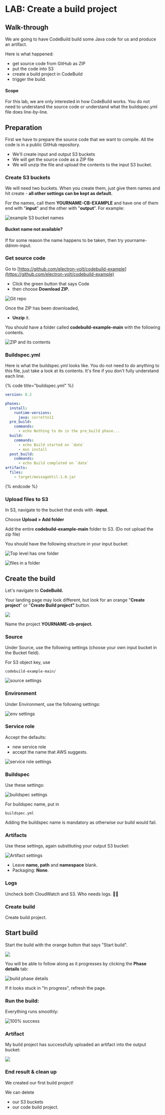 # LAB: Create a build project

## Walk-through&#x20;

We are going to have CodeBuild build some Java code for us and produce an artifact.&#x20;

Here is what happened:

* get source code from GitHub as ZIP&#x20;
* put the code into S3
* create a build project in CodeBuild
* trigger the build.

#### Scope

For this lab, we are only interested in how CodeBuild works. You do not need to understand the source code or understand what the buildspec.yml file does line-by-line.&#x20;

## Preparation

First we have to prepare the source code that we want to compile. All the code is in a public GitHub repository.&#x20;

* We'll create input and output S3 buckets
* We will get the source code as a ZIP file
* We will unzip the file and upload the contents to the input S3 bucket.

### Create S3 buckets

We will need two buckets. When you create them, just give them names and hit create - **all other settings can be kept as default.**&#x20;

For the names, call them **YOURNAME-CB-EXAMPLE** and have one of them end with "**input**" and the other with "**output**". For example:

![example S3 bucket names](<../../../.gitbook/assets/image (420).png>)

#### Bucket name not available?&#x20;

If for some reason the name happens to be taken, then try yourname-ddmm-input. &#x20;

### Get source code

Go to [https://github.com/electron-volt/codebuild-example](https://github.com/electron-volt/codebuild-example)

* Click the green button that says Code
* then choose **Download ZIP.**

![Git repo](<../../../.gitbook/assets/image (264).png>)

Once the ZIP has been downloaded,&#x20;

* **Unzip** it.

You should have a folder called **codebuild-example-main** with the following contents.&#x20;

![ZIP and its contents](<../../../.gitbook/assets/image (463) (1).png>)

### Buildspec.yml

Here is what the buildspec.yml looks like. You do not need to do anything to this file, just take a look at its contents. It's fine if you don't fully understand each line.&#x20;

{% code title="buildspec.yml" %}
```yaml
version: 0.2

phases:
  install:
    runtime-versions:
      java: corretto11
  pre_build:
    commands:
      - echo Nothing to do in the pre_build phase...
  build:
    commands:
      - echo Build started on `date`
      - mvn install
  post_build:
    commands:
      - echo Build completed on `date`
artifacts:
  files:
    - target/messageUtil-1.0.jar
```
{% endcode %}

### Upload files to S3

In S3, navigate to the bucket that ends with -**input**.&#x20;

Choose **Upload > Add folder**

Add the entire **codebuild-example-main** folder to S3. (Do not upload the zip file)

You should have the following structure in your input bucket:

![Top level has one folder](<../../../.gitbook/assets/image (52).png>)

![files in a folder](<../../../.gitbook/assets/image (310) (1).png>)

## Create the build

Let's navigate to **CodeBuild.**&#x20;

Your landing page may look different, but look for an orange "**Create project**" or "**Create Build project"** button.

![](<../../../.gitbook/assets/image (98) (1).png>)

Name the project **YOURNAME-cb-project.**

### Source

Under Source, use the following settings (choose your own input bucket in the Bucket field).

For S3 object key, use

```
codebuild-example-main/
```

![source settings](<../../../.gitbook/assets/image (137) (1).png>)

### Environment

Under Environment, use the following settings:

![env settings](<../../../.gitbook/assets/image (449).png>)

### Service role

Accept the defaults:&#x20;

* new service role&#x20;
* accept the name that AWS suggests.&#x20;

![service role settings](<../../../.gitbook/assets/image (206).png>)

### Buildspec

Use these settings:

![buildspec settings](<../../../.gitbook/assets/image (422) (1).png>)

For buildspec name, put in&#x20;

```
buildspec.yml
```

Adding the buildspec name is mandatory as otherwise our build would fail.

### Artifacts

Use these settings, again substituting your output S3 bucket:

![Artifact settings](<../../../.gitbook/assets/image (340).png>)

* Leave **name, path** and **namespace** blank.&#x20;
* Packaging: **None**.

### Logs

Uncheck both CloudWatch and S3. Who needs logs. 🤷🏽

### Create build

Create build project.&#x20;

## Start build

Start the build with the orange button that says "Start build".&#x20;

![](<../../../.gitbook/assets/image (157).png>)

You will be able to follow along as it progresses by clicking the **Phase details** tab:

![build phase details](<../../../.gitbook/assets/image (221).png>)

If it looks stuck in "In progress", refresh the page.&#x20;

### Run the build:

Everything runs smoothly:

![100% success](<../../../.gitbook/assets/image (182).png>)

### Artifact

My build project has successfully uploaded an artifact into the output bucket:

![](<../../../.gitbook/assets/image (155) (1) (1).png>)

### End result & clean up

We created our first build project!&#x20;

We can delete

* our S3 buckets
* our code build project.&#x20;
